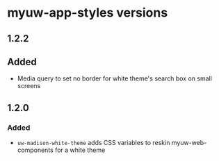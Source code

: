 # myuw-app-styles versions

## 1.2.2

## Added

* Media query to set no border for white theme's search box on small screens

## 1.2.0

### Added

* `uw-madison-white-theme` adds CSS variables to reskin myuw-web-components for a white theme